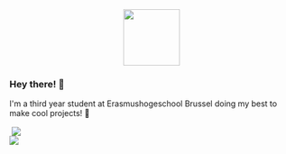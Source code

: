 <div id="header" align="center" style="text-align: center;">
  <img src="https://media.giphy.com/media/2Ygy0khwewLgMSYM0t/giphy.gif" width="100"/>
</div>

### Hey there! 👋

I'm a third year student at Erasmushogeschool Brussel doing my best to make cool projects! 🚀
<div id="header" float="center">
  <img src="https://github-readme-stats.vercel.app/api/top-langs/?username=Matthias-VdC&show_icons=true&theme=tokyonight" alt="">
  <img align="center" src="https://github-readme-stats.vercel.app/api?username=Matthias-VdC&show_icons=true&theme=tokyonight" alt"">
</div>
<div id="header" align="center" style="text-align: center;display:flex;">
  <a href="https://github.com/Matthias-VdC/iot-ai-werkstuk-matthias">
    <img align="center" src="https://github-readme-stats.vercel.app/api/pin/?username=Matthias-VdC&repo=iot-ai-werkstuk-matthias&show_icons=true&theme=tokyonight" />
  </a
</div>
